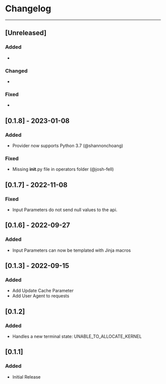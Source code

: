 # Changelog
---
## [Unreleased]

### Added
-

### Changed
-

### Fixed
-

## [0.1.8] - 2023-01-08

### Added

- Provider now supports Python 3.7 (@shannonchoang)

### Fixed

- Missing __init__.py file in operators folder (@josh-fell)


## [0.1.7] - 2022-11-08

### Fixed

- Input Parameters do not send null values to the api.

## [0.1.6] - 2022-09-27

### Added

- Input Parameters can now be templated with Jinja macros

## [0.1.3] - 2022-09-15

### Added

- Add Update Cache Parameter
- Add User Agent to requests

## [0.1.2]

### Added

- Handles a new terminal state: UNABLE_TO_ALLOCATE_KERNEL

## [0.1.1]

### Added

- Initial Release
